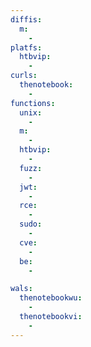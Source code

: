 ```yaml
---
diffis:
  m:
    -
platfs:
  htbvip:
    -
curls:
  thenotebook:
    -
functions:
  unix:
    -
  m:
    -
  htbvip:
    -
  fuzz:
    -
  jwt:
    -
  rce:
    -
  sudo:
    -
  cve:
    -
  be:
    -

wals:
  thenotebookwu:
    -
  thenotebookvi:
    -
---
```

